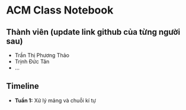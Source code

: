 # ACM Class Notebook

## Thành viên (update link github của từng người sau)

* Trần Thị Phương Thảo
* Trịnh Đức Tân
* ...

## Timeline

* **Tuần 1:** Xử lý mảng và chuỗi kí tự
